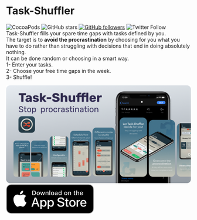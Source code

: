 # Task-Shuffler
![CocoaPods](https://img.shields.io/cocoapods/p/EasyNotificationBadge.svg) 
![GitHub stars](https://img.shields.io/github/stars/juanjovn/Task-Shuffler?style=social) 
[![GitHub followers](https://img.shields.io/github/followers/juanjovn.svg?style=social&label=Follow&maxAge=2592000)](https://github.com/juanjovn?tab=followers) 
![Twitter Follow](https://img.shields.io/twitter/follow/juanjovn?style=social)  
Task-Shuffler fills your spare time gaps with tasks defined by you.  
The target is to __avoid the procrastination__ by choosing for you what you have to do rather than struggling with decisions that end in doing absolutely nothing.  
It can be done random or choosing in a smart way.  
1- Enter your tasks.  
2- Choose your free time gaps in the week.  
3- Shuffle!  

[![](covergithub_radius.png)](https://apps.apple.com/us/app/task-shuffler/id1552752499)  
[![](appstorelogo.png)](https://apps.apple.com/us/app/task-shuffler/id1552752499)
